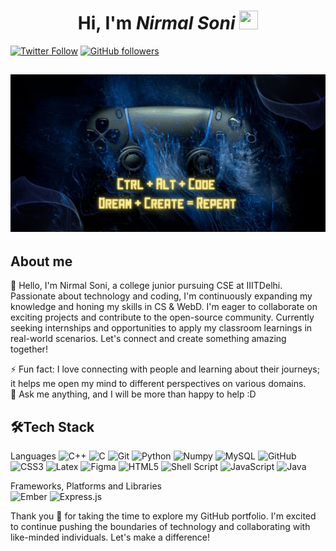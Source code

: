 <h1 align="center">Hi, I'm <em>Nirmal Soni</em>  <img src="https://user-images.githubusercontent.com/39955420/147578264-bae0526c-028a-49d2-8af8-d08bb4edbd2a.gif" height="30" width="30"></h1>



[![Twitter Follow](https://img.shields.io/twitter/follow/thisisnirmal_?style=for-the-badge&logo=Twitter&logoColor=hsl)](https://twitter.com/thisisnirmal_)
[![GitHub followers](https://img.shields.io/github/followers/nirmal21074?style=for-the-badge&logo=Github&logoColor=hsl)](https://github.com/nirmal21074)

<h2 align="center"><img src="Let's Grow Together.gif"></h2>
<h2>About me</h2>

👋 Hello, I'm Nirmal Soni, a college junior pursuing CSE at IIITDelhi. Passionate about technology and coding, I'm continuously expanding my knowledge and honing my skills in CS & WebD. I'm eager to collaborate on exciting projects and contribute to the open-source community. Currently seeking internships and opportunities to apply my classroom learnings in real-world scenarios. Let's connect and create something amazing together!
 
⚡ Fun fact: I love connecting with people and learning about their journeys; it helps me open my mind to different perspectives on various domains.   
💬 Ask me anything, and I will be more than happy to help :D

<h2>🛠Tech Stack</h2>

Languages
![C++](https://img.shields.io/badge/c++-%2300599C.svg?style=for-the-badge&logo=c%2B%2B&logoColor=white)
![C](https://img.shields.io/badge/C-A8B9CC.svg?style=for-the-badge&logo=C&logoColor=black)
![Git](https://img.shields.io/badge/git-%23F05033.svg?style=for-the-badge&logo=git&logoColor=white)
![Python](https://img.shields.io/badge/Python-3776AB.svg?style=for-the-badge&logo=Python&logoColor=white)
![Numpy](https://img.shields.io/badge/NumPy-013243.svg?style=for-the-badge&logo=NumPy&logoColor=white)
![MySQL](https://img.shields.io/badge/MySQL-4479A1.svg?style=for-the-badge&logo=MySQL&logoColor=white)
![GitHub](https://img.shields.io/badge/github-%23121011.svg?style=for-the-badge&logo=github&logoColor=white)
![CSS3](https://img.shields.io/badge/css3-%231572B6.svg?style=for-the-badge&logo=css3&logoColor=white)
![Latex](https://img.shields.io/badge/LaTeX-008080.svg?style=for-the-badge&logo=LaTeX&logoColor=white)
![Figma](https://img.shields.io/badge/figma-%23F24E1E.svg?style=for-the-badge&logo=figma&logoColor=white)
![HTML5](https://img.shields.io/badge/html5-%23E34F26.svg?style=for-the-badge&logo=html5&logoColor=white)
![Shell Script](https://img.shields.io/badge/shell_script-%23121011.svg?style=for-the-badge&logo=gnu-bash&logoColor=white)
![JavaScript](https://img.shields.io/badge/javascript-%23323330.svg?style=for-the-badge&logo=javascript&logoColor=%23F7DF1E)
![Java](https://img.shields.io/badge/java-%23ED8B00.svg?style=for-the-badge&logo=java&logoColor=white)


Frameworks, Platforms and Libraries  
![Ember](https://img.shields.io/badge/ember-1C1E24?style=for-the-badge&logo=ember.js&logoColor=#D04A37)
![Express.js](https://img.shields.io/badge/express.js-%23404d59.svg?style=for-the-badge&logo=express&logoColor=%2361DAFB)


Thank you 🤗 for taking the time to explore my GitHub portfolio. I'm excited to continue pushing the boundaries of technology and collaborating with like-minded individuals. Let's make a difference!
